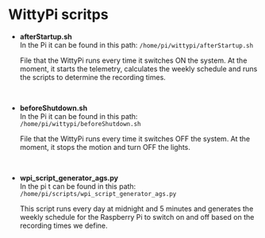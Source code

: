 # WittyPi scritps

- **afterStartup.sh**  
  In the Pi it can be found in this path: ```/home/pi/wittypi/afterStartup.sh```  
  
  File that the WittyPi runs every time it switches ON the system. At the moment, it starts the telemetry, calculates the weekly schedule and runs the scripts to determine the recording times.  

</br>

- **beforeShutdown.sh**  
  In the Pi it can be found in this path: ```/home/pi/wittypi/beforeShutdown.sh```  
  
  File that the WittyPi runs every time it switches OFF the system. At the moment, it stops the motion and turn OFF the lights.  

</br>

- **wpi_script_generator_ags.py**  
  In the pi t can be found in this path: ```/home/pi/scripts/wpi_script_generator_ags.py```  

  This script runs every day at midnight and 5 minutes and generates the weekly schedule for the Raspberry Pi to switch on and off based on the recording times we define.  
  